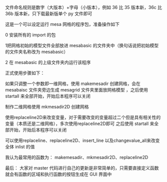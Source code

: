 文件命名规则是数字（大版本）+字母（小版本），例如 36 比 35 版本新，36c 比 36b 版本新，只下载最新版单个 py 文件即可

这是一个可以设定运行 mesa 网格的程序包，准备操作如下

0 安装所有的 import 的包

1把网格初始的模型文件全部放进 mesabasic 的文件夹中（换句话说把初始模型的文件夹名称改为 mesabasic）

2 在 mesabasic 的上级文件夹内运行该程序




正式使用步骤如下：

如果只调整一个参数即一维网格，使用 makemesadir 创建网格，会在 mesabaisc 文件夹旁边生成 mesagrid 文件夹里面放网格模型
，之后使用 startall 来全部开始，开始后本程序可以关闭

制作二维网格使用 mkmesadir2D 创建网格

使用replaceline2D来改变变量，对于需要改变的变量超过二个但是具有相关性的变量（本质还是二维网格），多次使用replaceline2D即可
之后使用 startall 来全部开始，开始后本程序可以关闭

可以使用replaceline、replaceline2D、insert_line 以及changevalue_all来改变全体 inlist 的值

我认为最常用的函数为：
makemesadir、mkmesadir2D、replaceline2D



最后：
大家对 master 代码进行自己的更新是非常简单的，只需要直接定义函数就会有函数的区域和执行函数的按钮生成在 GUI 界面中

